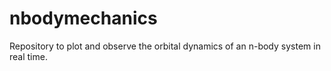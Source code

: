 # nbodymechanics
Repository to plot and observe the orbital dynamics of an n-body system in real time.
